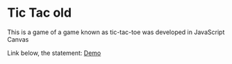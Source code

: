 # Tic Tac old

This is a game of a game known as tic-tac-toe was developed in JavaScript Canvas

Link below, the statement:
[Demo](http://104.131.51.144/project/game-javacript-tic-tac-old/)


